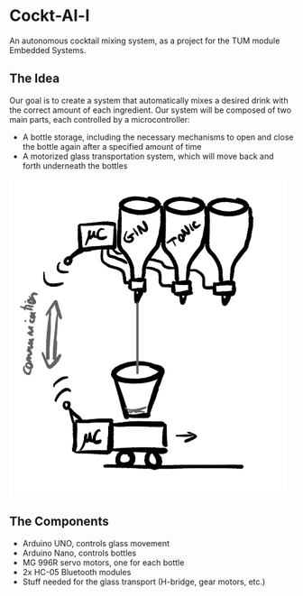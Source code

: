 # Cockt-AI-l
An autonomous cocktail mixing system, as a project for the TUM module Embedded Systems.

## The Idea
Our goal is to create a system that automatically mixes a desired drink with the correct amount of each ingredient. Our system will be composed of two main parts, each controlled by a microcontroller:
- A bottle storage, including the necessary mechanisms to open and close the bottle again after a specified amount of time
- A motorized glass transportation system, which will move back and forth underneath the bottles

![](img/Sketch.png)

## The Components
- Arduino UNO, controls glass movement
- Arduino Nano, controls bottles
- MG 996R servo motors, one for each bottle
- 2x HC-05 Bluetooth modules
- Stuff needed for the glass transport (H-bridge, gear motors, etc.)
